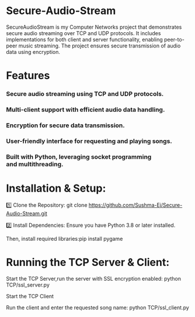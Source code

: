 # Secure-Audio-Stream
SecureAudioStream is my Computer Networks project that demonstrates secure audio streaming over TCP and UDP protocols. It includes implementations for both client and server functionality, enabling peer-to-peer music streaming. The project ensures secure transmission of audio data using encryption.
# Features
### Secure audio streaming using TCP and UDP protocols.
### Multi-client support with efficient audio data handling.
### Encryption for secure data transmission.
### User-friendly interface for requesting and playing songs.
### Built with Python, leveraging socket programming and multithreading.


# Installation & Setup:
1️⃣ Clone the Repository: git clone https://github.com/Sushma-Ej/Secure-Audio-Stream.git

2️⃣ Install Dependencies:
Ensure you have Python 3.8 or later installed. 

Then, install required libraries:pip install pygame

# Running the TCP Server & Client:
Start the TCP Server,run the server with SSL encryption enabled: python TCP/ssl_server.py

Start the TCP Client

Run the client and enter the requested song name: python TCP/ssl_client.py
